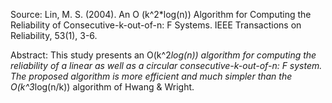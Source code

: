Source: Lin, M. S. (2004). An O (k^2*log(n)) Algorithm for Computing the Reliability of Consecutive-k-out-of-n: F Systems. IEEE Transactions on Reliability, 53(1), 3-6.

Abstract: This study presents an O(k^2*log(n)) algorithm for computing the reliability of a linear as well as a circular consecutive-k-out-of-n: F system. The proposed algorithm is more efficient and much simpler than the O(k^3*log(n/k)) algorithm of Hwang & Wright.
